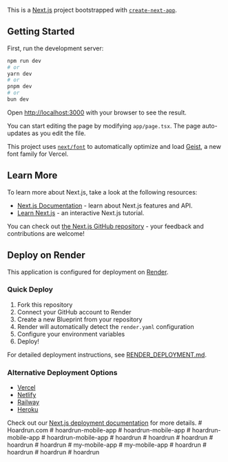 This is a [Next.js](https://nextjs.org) project bootstrapped with [`create-next-app`](https://nextjs.org/docs/app/api-reference/cli/create-next-app).

## Getting Started

First, run the development server:

```bash
npm run dev
# or
yarn dev
# or
pnpm dev
# or
bun dev
```

Open [http://localhost:3000](http://localhost:3000) with your browser to see the result.

You can start editing the page by modifying `app/page.tsx`. The page auto-updates as you edit the file.

This project uses [`next/font`](https://nextjs.org/docs/app/building-your-application/optimizing/fonts) to automatically optimize and load [Geist](https://vercel.com/font), a new font family for Vercel.

## Learn More

To learn more about Next.js, take a look at the following resources:

- [Next.js Documentation](https://nextjs.org/docs) - learn about Next.js features and API.
- [Learn Next.js](https://nextjs.org/learn) - an interactive Next.js tutorial.

You can check out [the Next.js GitHub repository](https://github.com/vercel/next.js) - your feedback and contributions are welcome!

## Deploy on Render

This application is configured for deployment on [Render](https://render.com).

### Quick Deploy
1. Fork this repository
2. Connect your GitHub account to Render
3. Create a new Blueprint from your repository
4. Render will automatically detect the `render.yaml` configuration
5. Configure your environment variables
6. Deploy!

For detailed deployment instructions, see [RENDER_DEPLOYMENT.md](./RENDER_DEPLOYMENT.md).

### Alternative Deployment Options
- [Vercel](https://vercel.com)
- [Netlify](https://netlify.com)
- [Railway](https://railway.app)
- [Heroku](https://heroku.com)

Check out our [Next.js deployment documentation](https://nextjs.org/docs/app/building-your-application/deploying) for more details.
#   H o a r d r u n . c o m 
 
 #   h o a r d r u n - m o b i l e - a p p 
 
 #   h o a r d r u n - m o b i l e - a p p 
 
 #   h o a r d r u n - m o b i l e - a p p 
 
 #   h o a r d r u n - m o b i l e - a p p 
 
 #   h o a r d r u n 
 
 #   h o a r d r u n 
 
 #   h o a r d r u n 
 
 #   h o a r d r u n 
 
 #   h o a r d r u n 
 
 #   m y - m o b i l e - a p p 
 
 #   m y - m o b i l e - a p p 
 
 #   h o a r d r u n 
 
 #   h o a r d r u n 
 
 #   h o a r d r u n 
 
 #   h o a r d r u n 
 
 